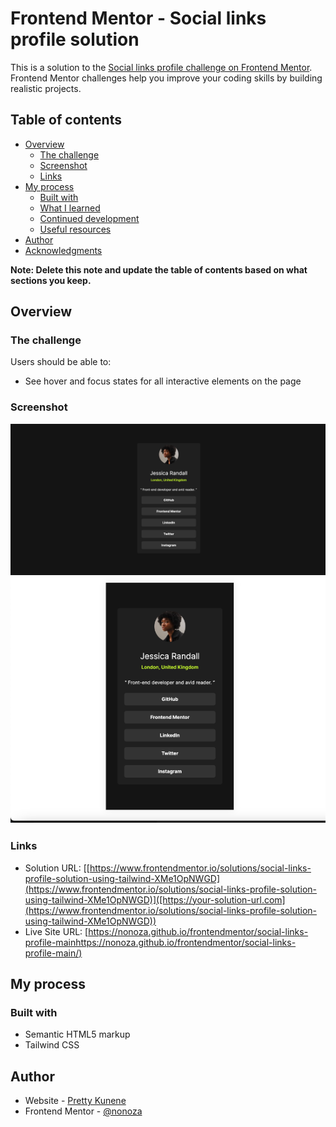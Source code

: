 # Frontend Mentor - Social links profile solution

This is a solution to the [Social links profile challenge on Frontend Mentor](https://www.frontendmentor.io/challenges/social-links-profile-UG32l9m6dQ). Frontend Mentor challenges help you improve your coding skills by building realistic projects. 

## Table of contents

- [Overview](#overview)
  - [The challenge](#the-challenge)
  - [Screenshot](#screenshot)
  - [Links](#links)
- [My process](#my-process)
  - [Built with](#built-with)
  - [What I learned](#what-i-learned)
  - [Continued development](#continued-development)
  - [Useful resources](#useful-resources)
- [Author](#author)
- [Acknowledgments](#acknowledgments)

**Note: Delete this note and update the table of contents based on what sections you keep.**

## Overview

### The challenge

Users should be able to:

- See hover and focus states for all interactive elements on the page

### Screenshot

![](./assets/images/desktop.png)
![](./assets/images/mobile.png)



### Links

- Solution URL: [[https://www.frontendmentor.io/solutions/social-links-profile-solution-using-tailwind-XMe1OpNWGD](https://www.frontendmentor.io/solutions/social-links-profile-solution-using-tailwind-XMe1OpNWGD)]([https://your-solution-url.com](https://www.frontendmentor.io/solutions/social-links-profile-solution-using-tailwind-XMe1OpNWGD))
- Live Site URL: [[https://nonoza.github.io/frontendmentor/social-links-profile-mainhttps://nonoza.github.io/frontendmentor/social-links-profile-main/)]([https://your-live-site-url.com](https://nonoza.github.io/frontendmentor/social-links-profile-main/))

## My process

### Built with

- Semantic HTML5 markup
-  Tailwind CSS


## Author

- Website - [Pretty Kunene](https://prettynkunene.co.za)
- Frontend Mentor - [@nonoza](https://www.frontendmentor.io/profile/nonoza)


